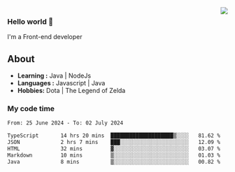 <img align='right' src="https://github-readme-stats.vercel.app/api?username=jumodada&show_icons=true&theme=vue">

### Hello world 👋

I'm a Front-end developer 
    
## About
-  **Learning :** Java | NodeJs
-  **Languages :** Javascript | Java
-  **Hobbies:** Dota | The Legend of Zelda

### My code time

<!--START_SECTION:waka-->

```txt
From: 25 June 2024 - To: 02 July 2024

TypeScript       14 hrs 20 mins  ████████████████████▒░░░░   81.62 %
JSON             2 hrs 7 mins    ███░░░░░░░░░░░░░░░░░░░░░░   12.09 %
HTML             32 mins         ▓░░░░░░░░░░░░░░░░░░░░░░░░   03.07 %
Markdown         10 mins         ▒░░░░░░░░░░░░░░░░░░░░░░░░   01.03 %
Java             8 mins          ▒░░░░░░░░░░░░░░░░░░░░░░░░   00.82 %
```

<!--END_SECTION:waka-->
